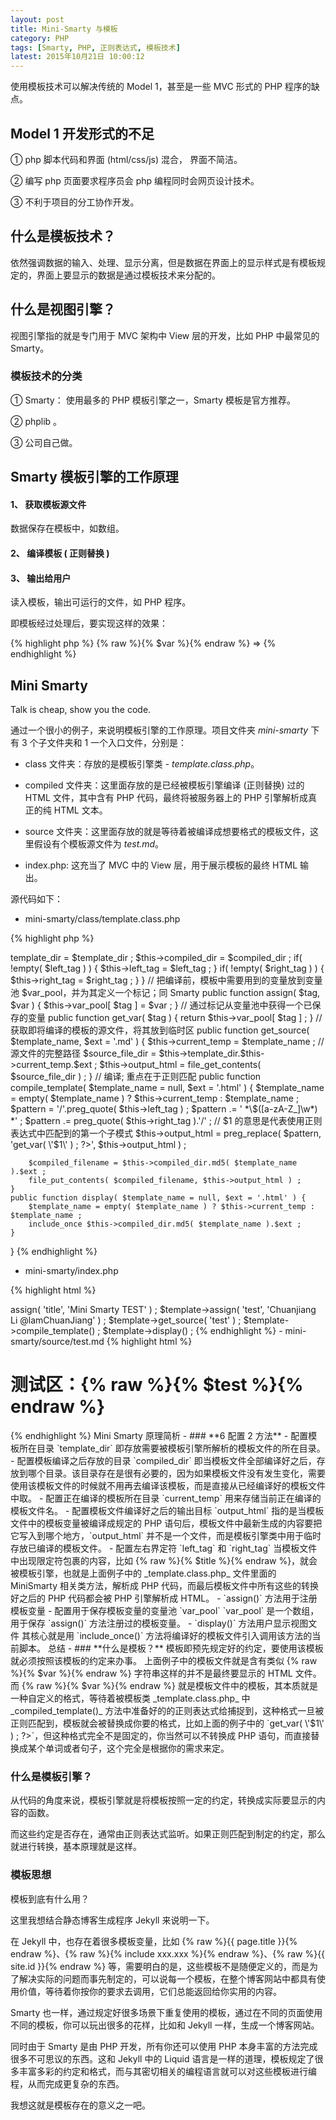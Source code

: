 ```yaml
---
layout: post
title: Mini-Smarty 与模板
category: PHP
tags: [Smarty, PHP, 正则表达式, 模板技术]
latest: 2015年10月21日 10:00:12
---
```


使用模板技术可以解决传统的 Model 1，甚至是一些 MVC 形式的 PHP 程序的缺点。

Model 1 开发形式的不足
-

① php 脚本代码和界面 (html/css/js) 混合， 界面不简洁。

② 编写 php 页面要求程序员会 php 编程同时会网页设计技术。

③ 不利于项目的分工协作开发。

什么是模板技术？
-

依然强调数据的输入、处理、显示分离，但是数据在界面上的显示样式是有模板规定的，界面上要显示的数据是通过模板技术来分配的。

什么是视图引擎？
-

视图引擎指的就是专门用于 MVC 架构中 View 层的开发，比如 PHP 中最常见的 Smarty。

### 模板技术的分类

① Smarty： 使用最多的 PHP 模板引擎之一，Smarty 模板是官方推荐。

② phplib 。

③ 公司自己做。


Smarty 模板引擎的工作原理
-

#### 1、 获取模板源文件

数据保存在模板中，如数组。

#### 2、 编译模板 ( 正则替换 )

#### 3、 输出给用户

读入模板，输出可运行的文件，如 PHP 程序。

即模板经过处理后，要实现这样的效果：

{% highlight php %}
{% raw %}{% $var %}{% endraw %} =>  <?php echo $var ; ?>
{% endhighlight %}

Mini Smarty
-

Talk is cheap, show you the code. 

通过一个很小的例子，来说明模板引擎的工作原理。项目文件夹 _mini-smarty_ 下有 3 个子文件夹和 1 一个入口文件，分别是：

- class 文件夹：存放的是模板引擎类 - _template.class.php_。

- compiled 文件夹：这里面存放的是已经被模板引擎编译 (正则替换) 过的 HTML 文件，其中含有 PHP 代码，最终将被服务器上的 PHP 引擎解析成真正的纯 HTML 文本。

- source 文件夹：这里面存放的就是等待着被编译成想要格式的模板文件，这里假设有个模板源文件为 _test.md_。

- index.php: 这充当了 MVC 中的 View 层，用于展示模板的最终 HTML 输出。

源代码如下：

- mini-smarty/class/template.class.php

{% highlight php %}

<?php
class MiniSmarty {
	// 模板引擎源文件的所在目录
	private $template_dir ;
	// 模板文件编译之后的存放目录
	private $compiled_dir ;
	// 模板文件中需要替换的变量的识别符号, Smarty 是 {()}，这里模仿 Jekyll
	private $left_tag = '{% raw %}{%{% endraw %}' ;
	private $right_tag= '{% raw %}%}{% endraw %}' ;
	// 当前正在编译的模板文件名
	private $current_temp = '' ;
	// 当前正在编译的模板文件中的 HTML 代码，即从源文件中读取的一段 HTML 代码
	private $output_html ;
	// 存放编译之前模板中存在的变量，方便编译后从该变量池中查找值
	private $var_pool = array() ;
	public function __construct( $template_dir, $compiled_dir, $left_tag=null, $right_tag=null ) {
		$this->template_dir = $template_dir ;
		$this->compiled_dir = $compiled_dir ;
		if( !empty( $left_tag ) ) { $this->left_tag = $left_tag ; }
		if( !empty( $right_tag ) ) { $this->right_tag = $right_tag ; }
	}
	// 把编译前，模板中需要用到的变量放到变量池 $var_pool，并为其定义一个标记；同 Smarty
	public function assign( $tag, $var ) {		
		$this->var_pool[ $tag ] = $var ;
	}
	// 通过标记从变量池中获得一个已保存的变量
	public function get_var( $tag ) {
		return $this->var_pool[ $tag ] ;
	}
	// 获取即将编译的模板的源文件，将其放到临时区
	public function get_source( $template_name, $ext = '.md' ) {
		$this->current_temp = $template_name ;
		// 源文件的完整路径
		$source_file_dir = $this->template_dir.$this->current_temp.$ext ;
		$this->output_html = file_get_contents( $source_file_dir ) ;
	}
	// 编译; 重点在于正则匹配
	public function compile_template( $template_name = null, $ext = '.html' ) {
		$template_name = empty( $template_name ) ? $this->current_temp : $template_name ;
		$pattern = '/'.preg_quote( $this->left_tag ) ;
		$pattern .= ' *\$([a-zA-Z_]\w*) *' ;
		$pattern .= preg_quote( $this->right_tag ).'/' ;
		// $1 的意思是代表使用正则表达式中匹配到的第一个子模式
		$this->output_html = preg_replace( $pattern, '<?php echo $this->get_var( \'$1\' ) ; ?>', $this->output_html ) ;
		$compiled_filename = $this->compiled_dir.md5( $template_name ).$ext ;
		file_put_contents( $compiled_filename, $this->output_html ) ;
	}
	public function display( $template_name = null, $ext = '.html' ) {
		$template_name = empty( $template_name ) ? $this->current_temp : $template_name ;
		include_once $this->compiled_dir.md5( $template_name ).$ext ;
	}
}
{% endhighlight %}

- mini-smarty/index.php

{% highlight html %}
<?php
require_once './class/template.class.php' ;
// 通过魔术常量 `__FILE__` 获得根路径
$base_dir = str_replace( '\\', '/', dirname( `__FILE__` ) ) ;
$template = new MiniSmarty( $base_dir.'/source/', $base_dir.'/compiled/' ) ;
$template->assign( 'title', 'Mini Smarty TEST' ) ;
$template->assign( 'test', 'Chuanjiang Li @lamChuanJiang' ) ;
$template->get_source( 'test' ) ;
$template->compile_template() ;
$template->display() ;
{% endhighlight %}

- mini-smarty/source/test.md

{% highlight html %}
<!DOCTYPE html>
<html lang="en">
<head>
	<meta charset="UTF-8">
	<title>{% raw %}{% $title %}{% endraw %}</title>
</head>
<body>
	<h1>测试区：{% raw %}{% $test %}{% endraw %}</h1>
</body>
</html>
{% endhighlight %}

Mini Smarty 原理简析
-

### **6 配置 2 方法**

- 配置模板所在目录 `template_dir`

即存放需要被模板引擎所解析的模板文件的所在目录。

- 配置模板编译之后存放的目录 `compiled_dir`

即当模板文件全部编译好之后，存放到哪个目录。该目录存在是很有必要的，因为如果模板文件没有发生变化，需要使用该模板文件的时候就不用再去编译该模板，而是直接从已经编译好的模板文件中取。

- 配置正在编译的模板所在目录 `current_temp`

用来存储当前正在编译的模板文件名。

- 配置模板文件编译好之后的输出目标 `output_html`

指的是当模板文件中的模板变量被编译成规定的 PHP 语句后，模板文件中最新生成的内容要把它写入到哪个地方，`output_html` 并不是一个文件，而是模板引擎类中用于临时存放已编译的模板文件。

- 配置左右界定符 `left_tag` 和 `right_tag`

当模板文件中出现限定符包裹的内容，比如 {% raw %}{% $title %}{% endraw %}，就会被模板引擎，也就是上面例子中的 _template.class.php_ 文件里面的 MiniSmarty 相关类方法，解析成 PHP 代码，而最后模板文件中所有这些的转换好之后的 PHP 代码都会被 PHP 引擎解析成 HTML。

- `assign()` 方法用于注册模板变量

- 配置用于保存模板变量的变量池 `var_pool`

`var_pool` 是一个数组，用于保存 `assign()` 方法注册过的模板变量。

- `display()` 方法用户显示视图文件

其核心就是用 `include_once()` 方法将编译好的模板文件引入调用该方法的当前脚本。

总结
-

### **什么是模板？**

模板即预先规定好的约定，要使用该模板就必须按照该模板的约定来办事。

上面例子中的模板文件就是含有类似 {% raw %}{% $var %}{% endraw %} 字符串这样的并不是最终要显示的 HTML 文件。而 {% raw %}{% $var %}{% endraw %} 就是模板文件中的模板，其本质就是一种自定义的格式，等待着被模板类 _template.class.php_ 中 _compiled_template()_ 方法中准备好的的正则表达式给捕捉到，这种格式一旦被正则匹配到，模板就会被替换成你要的格式，比如上面的例子中的 `<?php echo $this->get_var( \'$1\' ) ; ?>`，但这种格式完全不是固定的，你当然可以不转换成 PHP 语句，而直接替换成某个单词或者句子，这个完全是根据你的需求来定。

### **什么是模板引擎？**

从代码的角度来说，模板引擎就是将模板按照一定的约定，转换成实际要显示的内容的函数。

而这些约定是否存在，通常由正则表达式监听。如果正则匹配到制定的约定，那么就进行转换，基本原理就是这样。

### **模板思想**

模板到底有什么用？

这里我想结合静态博客生成程序  Jekyll  来说明一下。

在 Jekyll 中，也存在着很多模板变量，比如 {% raw %}{{ page.title }}{% endraw %}、{% raw %}{% include xxx.xxx %}{% endraw %}、{% raw %}{{ site.id }}{% endraw %} 等，需要明白的是，这些模板不是随便定义的，而是为了解决实际的问题而事先制定的，可以说每一个模板，在整个博客网站中都具有使用价值，等待着你按你的要求去调用，它们总能返回给你实用的内容。

Smarty 也一样，通过规定好很多场景下重复使用的模板，通过在不同的页面使用不同的模板，你可以玩出很多的花样，比如和 Jekyll 一样，生成一个博客网站。

同时由于 Smarty 是由 PHP 开发，所有你还可以使用 PHP 本身丰富的方法完成很多不可思议的东西。这和 Jekyll 中的 Liquid 语言是一样的道理，模板规定了很多丰富多彩的约定和格式，而与其密切相关的编程语言就可以对这些模板进行编程，从而完成更复杂的东西。

我想这就是模板存在的意义之一吧。
